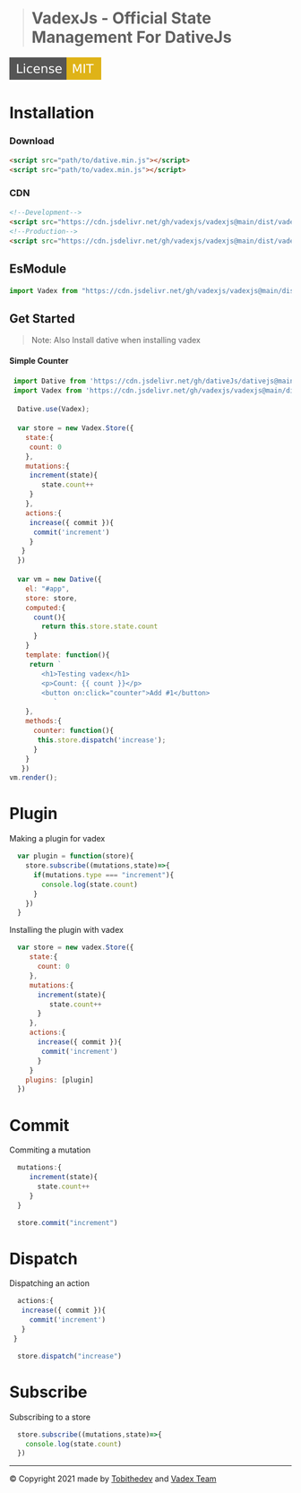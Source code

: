 > # VadexJs - Official State Management For DativeJs

![License](src/License-MIT-yellow.svg)
# Installation
### Download
```html 
<script src="path/to/dative.min.js"></script>
<script src="path/to/vadex.min.js"></script>
```
### CDN
```html
<!--Development-->
<script src="https://cdn.jsdelivr.net/gh/vadexjs/vadexjs@main/dist/vadex.js"></script>
<!--Production-->
<script src="https://cdn.jsdelivr.net/gh/vadexjs/vadexjs@main/dist/vadex.min.js"></script>
```
## EsModule
```js
import Vadex from "https://cdn.jsdelivr.net/gh/vadexjs/vadexjs@main/dist/vadex.es.min.js";
```

## Get Started

> Note: Also Install dative when installing vadex

#### Simple Counter

```js
 import Dative from 'https://cdn.jsdelivr.net/gh/dativeJs/dativejs@main/dist/dative.es.min.js';
 import Vadex from 'https://cdn.jsdelivr.net/gh/vadexjs/vadexjs@main/dist/vadex.es.min.js';
      
  Dative.use(Vadex);
     
  var store = new Vadex.Store({
    state:{
     count: 0
    },
    mutations:{
     increment(state){
        state.count++
     }
    },
    actions:{
     increase({ commit }){
      commit('increment')
     }
   }
  })
     
  var vm = new Dative({
    el: "#app",
    store: store,
    computed:{
      count(){
        return this.store.state.count
      }
    }
    template: function(){
     return `
        <h1>Testing vadex</h1>
        <p>Count: {{ count }}</p>
        <button on:click="counter">Add #1</button>
           `
    },
    methods:{
      counter: function(){
       this.store.dispatch('increase');
      }
    }
   })
vm.render();
```

# Plugin
Making a plugin for vadex

```js
  var plugin = function(store){
    store.subscribe((mutations,state)=>{
      if(mutations.type === "increment"){
        console.log(state.count)
      }
    })
  }
```
Installing the plugin with vadex

```js
  var store = new vadex.Store({
     state:{
       count: 0
     },
     mutations:{
       increment(state){
          state.count++
       }
     },
     actions:{
       increase({ commit }){
        commit('increment')
       }
     }
    plugins: [plugin]
  })
```
# Commit 

Commiting a mutation

```js
  mutations:{
     increment(state){
       state.count++
     }
  }
```
```js
  store.commit("increment")
```

# Dispatch

Dispatching an action

```js
  actions:{
   increase({ commit }){
     commit('increment')
   }
 }
```

```js
  store.dispatch("increase")
```

# Subscribe

Subscribing to a store

```js
  store.subscribe((mutations,state)=>{
    console.log(state.count)
  })
```

________________________________________________

© Copyright 2021 made by [Tobithedev](https://github.com/Tobithedev) and [Vadex Team](https://github.com/vadex)